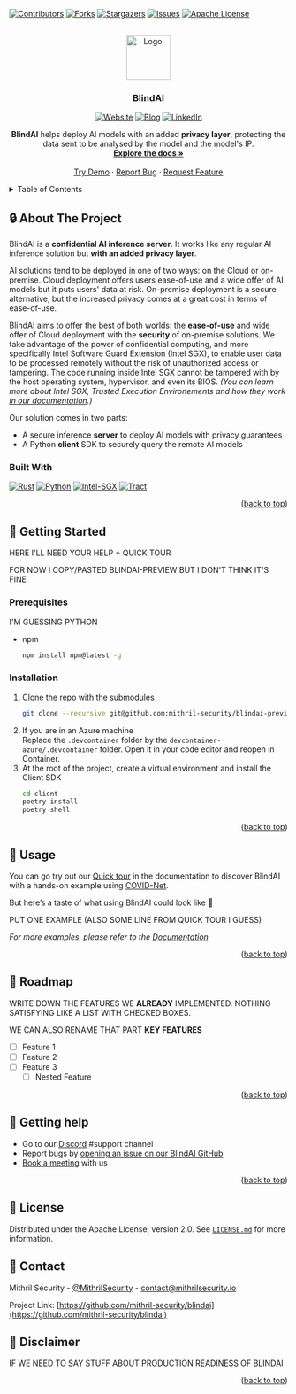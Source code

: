 <a name="readme-top"></a>

[![Contributors][contributors-shield]][contributors-url]
[![Forks][forks-shield]][forks-url]
[![Stargazers][stars-shield]][stars-url]
[![Issues][issues-shield]][issues-url]
[![Apache License][license-shield]][license-url]


<!-- PROJECT LOGO -->
<br />
<div align="center">
  <a href="https://github.com/mithril-security/blindai">
    <img src="https://github.com/mithril-security/blindai/blob/master/assets/logo.png" alt="Logo" width="80" height="80">
  </a>

<h3 align="center">BlindAI</h3>

[![Website][website-shield]][website-url]
[![Blog][blog-shield]][blog-url]
[![LinkedIn][linkedin-shield]][linkedin-url]

  <p align="center">
    <b>BlindAI</b> helps deploy AI models with an added <b>privacy layer</b>, 
    protecting the data sent to be analysed by the model and the model's IP. 
    <br />
    <a href="https://blindai.mithrilsecurity.io/en/latest/"><strong>Explore the docs »</strong></a>
    <br />
    <br />
    <a href="https://github.com/mithril-security/blindai">Try Demo</a>
    ·
    <a href="https://github.com/mithril-security/blindai/issues">Report Bug</a>
    ·
    <a href="https://github.com/mithril-security/blindai/issues">Request Feature</a>
  </p>
</div>



<!-- TABLE OF CONTENTS -->
<details>
  <summary>Table of Contents</summary>
  <ol>
    <li>
      <a href="#-about-the-project">About The Project</a>
      <ul>
        <li><a href="#built-with">Built With</a></li>
      </ul>
    </li>
    <li>
      <a href="#-getting-started">Getting Started</a>
      <ul>
        <li><a href="#prerequisites">Prerequisites</a></li>
        <li><a href="#installation">Installation</a></li>
      </ul>
    </li>
    <li><a href="#-usage">Usage</a></li>
    <li><a href="#-roadmap">Roadmap</a></li>
    <li><a href="#-getting-help">Getting Help</a></li>
    <li><a href="#-license">License</a></li>
    <li><a href="#-contact">Contact</a></li>
    <li><a href="#-disclaimer">Disclaimer</a></li>
  </ol>
</details>



<!-- ABOUT THE PROJECT -->
## 🔒 About The Project

BlindAI is a **confidential AI inference server**. It works like any regular AI inference solution but **with an added privacy layer**. 

AI solutions tend to be deployed in one of two ways: on the Cloud or on-premise. Cloud deployment offers users ease-of-use and a wide offer of AI models but it puts users' data at risk. On-premise deployment is a secure alternative, but the increased privacy comes at a great cost in terms of ease-of-use. 

BlindAI aims to offer the best of both worlds: the **ease-of-use** and wide offer of Cloud deployment with the **security** of on-premise solutions. We take advantage of the power of confidential computing, and more specifically Intel Software Guard Extension (Intel SGX), to enable user data to be processed remotely without the risk of unauthorized access or tampering. The code running inside Intel SGX cannot be tampered with by the host operating system, hypervisor, and even its BIOS. *(You can learn more about Intel SGX, Trusted Execution Environements and how they work [in our documentation](LINK).)*

Our solution comes in two parts:

- A secure inference **server** to deploy AI models with privacy guarantees 
- A Python **client** SDK to securely query the remote AI models


### Built With 

[![Rust][Rust]][Rust-url] [![Python][Python]][Python-url] [![Intel-SGX][Intel-SGX]][Intel-sgx-url] [![Tract][Tract]][tract-url]

<p align="right">(<a href="#readme-top">back to top</a>)</p>



<!-- GETTING STARTED -->
## 🚀 Getting Started

HERE I'LL NEED YOUR HELP + QUICK TOUR

FOR NOW I COPY/PASTED BLINDAI-PREVIEW BUT I DON'T THINK IT'S FINE

### Prerequisites

I'M GUESSING PYTHON
* npm
  ```sh
  npm install npm@latest -g
  ```

### Installation

1. Clone the repo with the submodules
   ```sh
   git clone --recursive git@github.com:mithril-security/blindai-preview.git 
   ```
2. If you are in an Azure machine <br>
   Replace the `.devcontainer` folder by the `devcontainer-azure/.devcontainer` folder. Open it in your code editor and reopen in Container.
3. At the root of the project, create a virtual environment and install the Client SDK
   ```sh
   cd client
   poetry install
   poetry shell
   ```

<p align="right">(<a href="#readme-top">back to top</a>)</p>



<!-- USAGE EXAMPLES -->
## 🔆 Usage

You can go try out our [Quick tour](LIEN) in the documentation to discover BlindAI with a hands-on example using [COVID-Net](https://github.com/lindawangg/COVID-Net).

But here’s a taste of what using BlindAI could look like 🍒

PUT ONE EXAMPLE (ALSO SOME LINE FROM QUICK TOUR I GUESS)

_For more examples, please refer to the [Documentation](https://blindai.mithrilsecurity.io/en/latest/)_

<p align="right">(<a href="#readme-top">back to top</a>)</p>



<!-- ROADMAP -->
## 🎯 Roadmap

WRITE DOWN THE FEATURES WE **ALREADY** IMPLEMENTED. NOTHING SATISFYING LIKE A LIST WITH CHECKED BOXES.

WE CAN ALSO RENAME THAT PART **KEY FEATURES**

- [ ] Feature 1
- [ ] Feature 2
- [ ] Feature 3
    - [ ] Nested Feature

<p align="right">(<a href="#readme-top">back to top</a>)</p>

<!-- GETTING HELO -->

## 🙋 Getting help

* Go to our [Discord](https://discord.com/invite/TxEHagpWd4) #support channel
* Report bugs by [opening an issue on our BlindAI GitHub](https://github.com/mithril-security/blindai/issues)
* [Book a meeting](https://calendly.com/contact-mithril-security/15mins?month=2023-03) with us

<p align="right">(<a href="#readme-top">back to top</a>)</p>


<!-- LICENSE -->
## 📜 License

Distributed under the Apache License, version 2.0. See [`LICENSE.md`](https://www.apache.org/licenses/LICENSE-2.0) for more information.


<!-- CONTACT -->
## 📇 Contact

Mithril Security - [@MithrilSecurity](https://twitter.com/MithrilSecurity) - contact@mithrilsecurity.io

Project Link: [https://github.com/mithril-security/blindai](https://github.com/mithril-security/blindai)


<!-- DISCLAIMER -->
## 📢 Disclaimer

IF WE NEED TO SAY STUFF ABOUT PRODUCTION READINESS OF BLINDAI

<p align="right">(<a href="#readme-top">back to top</a>)</p>



<!-- MARKDOWN LINKS & IMAGES -->
<!-- https://github.com/alexandresanlim/Badges4-README.md-Profile#-blog- -->
[contributors-shield]: https://img.shields.io/github/contributors/mithril-security/blindai.svg?style=for-the-badge
[contributors-url]: https://github.com/mithril-security/blindai/graphs/contributors
[forks-shield]: https://img.shields.io/github/forks/mithril-security/blindai.svg?style=for-the-badge
[forks-url]: https://github.com/mithril-security/blindai/network/members
[stars-shield]: https://img.shields.io/github/stars/mithril-security/blindai.svg?style=for-the-badge
[stars-url]: https://github.com/mithril-security/blindai/stargazers
[issues-shield]: https://img.shields.io/github/issues/mithril-security/blindai.svg?style=for-the-badge
[issues-url]: https://github.com/mithril-security/blindai/issues
[license-shield]: https://img.shields.io/github/license/mithril-security/blindai.svg?style=for-the-badge
[license-url]: https://github.com/mithril-security/blindai/blob/master/LICENSE.txt
[linkedin-shield]: https://img.shields.io/badge/-Jobs-black.svg?style=for-the-badge&logo=linkedin&colorB=555
[linkedin-url]: https://www.linkedin.com/company/mithril-security-company/
[website-url]: https://www.mithrilsecurity.io
[website-shield]: https://img.shields.io/badge/website-000000?style=for-the-badge&colorB=555
[blog-url]: https://blog.mithrilsecurity.io/
[blog-shield]: https://img.shields.io/badge/Blog-000?style=for-the-badge&logo=ghost&logoColor=yellow&colorB=555
[product-screenshot]: images/screenshot.png
[Python]: https://img.shields.io/badge/Python-FFD43B?style=for-the-badge&logo=python&logoColor=blue
[Python-url]: https://www.python.org/
[Rust]: https://img.shields.io/badge/rust-FFD43B?style=for-the-badge&logo=rust&logoColor=black
[Rust-url]: https://www.rust-lang.org/fr
[Intel-SGX]: https://img.shields.io/badge/SGX-FFD43B?style=for-the-badge&logo=intel&logoColor=black
[Intel-sgx-url]: https://www.intel.fr/content/www/fr/fr/architecture-and-technology/software-guard-extensions.html
[Tract]: https://img.shields.io/badge/Tract-FFD43B?style=for-the-badge
[tract-url]: https://github.com/mithril-security/tract/tree/6e4620659837eebeaba40ab3eeda67d33a99c7cf

<!-- Done using https://github.com/othneildrew/Best-README-Template -->
